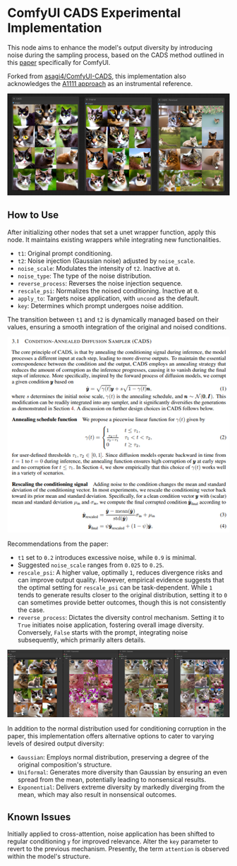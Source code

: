 # ComfyUI CADS Experimental Implementation

This node aims to enhance the model's output diversity by introducing noise during the sampling process, based on the CADS method outlined in this [paper](https://arxiv.org/abs/2310.17347) specifically for ComfyUI.

Forked from [asagi4/ComfyUI-CADS](https://github.com/asagi4/ComfyUI-CADS), this implementation also acknowledges the [A1111 approach](https://github.com/v0xie/sd-webui-cads/tree/main) as an instrumental reference.

![Screenshot](screenshot.png)

## How to Use

After initializing other nodes that set a unet wrapper function, apply this node. It maintains existing wrappers while integrating new functionalities.

- `t1`: Original prompt conditioning.
- `t2`: Noise injection (Gaussian noise) adjusted by `noise_scale`.
- `noise_scale`: Modulates the intensity of `t2`. Inactive at `0`.
- `noise_type`: The type of the noise distribution.
- `reverse_process`: Reverses the noise injection sequence.
- `rescale_psi`: Normalizes the noised conditioning. Inactive at `0`.
- `apply_to`: Targets noise application, with `uncond` as the default.
- `key`: Determines which prompt undergoes noise addition.

The transition between `t1` and `t2` is dynamically managed based on their values, ensuring a smooth integration of the original and noised conditions.

![Theory](theory.png)

Recommendations from the paper:
- `t1` set to `0.2` introduces excessive noise, while `0.9` is minimal.
- Suggested `noise_scale` ranges from `0.025` to `0.25`.
- `rescale_psi`: A higher value, optimally `1`, reduces divergence risks and can improve output quality. However, empirical evidence suggests that the optimal setting for `rescale_psi` can be task-dependent. While `1` tends to generate results closer to the original distribution, setting it to `0` can sometimes provide better outcomes, though this is not consistently the case.
- `reverse_process`: Dictates the diversity control mechanism. Setting it to `True` initiates noise application, fostering overall image diversity. Conversely, `False` starts with the prompt, integrating noise subsequently, which primarily alters details.

![Distribution](noise_distr.png)

In addition to the normal distribution used for conditioning corruption in the paper, this implementation offers alternative options to cater to varying levels of desired output diversity:

- `Gaussian`: Employs normal distribution, preserving a degree of the original composition's structure.
- `Uniformal`: Generates more diversity than Gaussian by ensuring an even spread from the mean, potentially leading to nonsensical results.
- `Exponential`: Delivers extreme diversity by markedly diverging from the mean, which may also result in nonsensical outcomes.

## Known Issues

Initially applied to cross-attention, noise application has been shifted to regular conditioning `y` for improved relevance. Alter the `key` parameter to revert to the previous mechanism. Presently, the term `attention` is observed within the model's structure.
